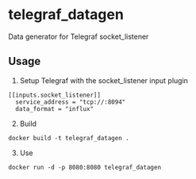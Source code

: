 # telegraf_datagen

Data generator for Telegraf socket_listener


## Usage

1. Setup Telegraf with the socket_listener input plugin
```
[[inputs.socket_listener]]
  service_address = "tcp://:8094"
  data_format = "influx"
```

2. Build

```
docker build -t telegraf_datagen .

```

3. Use

```
docker run -d -p 8080:8080 telegraf_datagen

```
